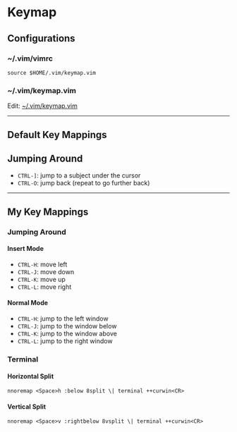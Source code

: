 # Keymap

## Configurations

### ~/.vim/vimrc

```vim
source $HOME/.vim/keymap.vim
```

### ~/.vim/keymap.vim

Edit: [~/.vim/keymap.vim](/keymap.vim)

---

## Default Key Mappings

## Jumping Around

- `CTRL-]`: jump to a subject under the cursor
- `CTRL-O`: jump back (repeat to go further back)

---

## My Key Mappings

### Jumping Around

#### Insert Mode

- `CTRL-H`: move left
- `CTRL-J`: move down 
- `CTRL-K`: move up
- `CTRL-L`: move right 

#### Normal Mode

- `CTRL-H`: jump to the left window
- `CTRL-J`: jump to the window below
- `CTRL-K`: jump to the window above
- `CTRL-L`: jump to the right window

### Terminal

#### Horizontal Split

```vim
nnoremap <Space>h :below 8split \| terminal ++curwin<CR>
```

#### Vertical Split

```vim
nnoremap <Space>v :rightbelow 8vsplit \| terminal ++curwin<CR>
```

